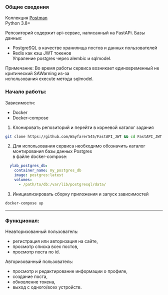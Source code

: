 ### Общие сведения
Коллекция [Postman](https://www.getpostman.com/collections/914bdb90302845426060)  
Python 3.8+

Репозиторий содержит api-сервис, написанный на FastAPi.
Базы данных:
- PostgreSQL в качестве хранилища постов и данных пользователей
- Redis как кэш JWT токенов  
Упраление postgres через alembic и sqlmodel.  

Примечание: Во время работы сервиса возникает единовременный не критический SAWarning из-за  
использования execute метода sqlmodel.

### Начало работы:  
Зависимости:
- Docker
- Docker-compose

1. Клонировать репозиторий и перейти в корневой каталог задания
```bash
git clone https://github.com/Wayfarer545/FastAPI_JWT && cd FastAPI_JWT
```
2. Для использования сервиса необходимо обозначить каталог монтирования базы данных Postgres  
в файле docker-compose:
```yaml
  ylab_postgres_db:
    container_name: my_postgres_db
    image: postgres:latest
    volumes:
      - /path/to/db:/var/lib/postgresql/data/
```
3. Инициализировать сборку приложения и запуск зависимостей
```bash
docker-compose up
```
---

### Функционал:
Неавторизованный пользователь:
- регистрация или авторизация на сайте,  
- просмотр списка всех постов,
- просмотр поста по id.  

Авторизованный пользователь:
- просмотр и редактирование информации о профиле, 
- создание поста,
- обновление токена,
- выход с одного/всех устройств.



